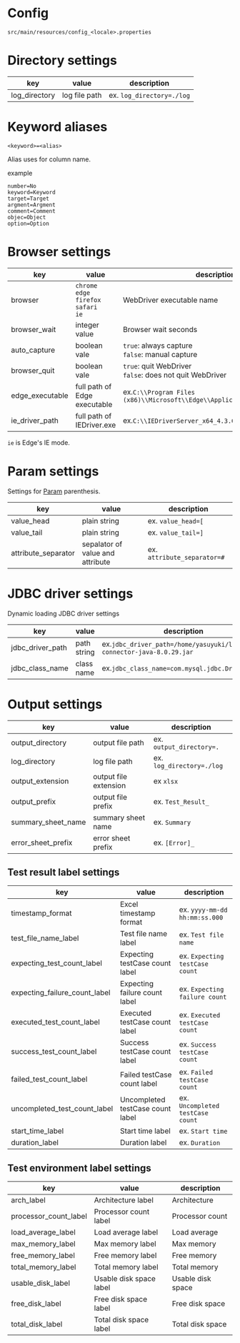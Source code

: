 Config
====

```
src/main/resources/config_<locale>.properties
```

# Directory settings

| key | value            | description |
----- |------------------|--------------
| log_directory | log file path | ex. ```log_directory=./log``` |   

# Keyword aliases

```
<keyword>=<alias>
```

Alias uses for column name.

example

```
number=No
keyword=Keyword
target=Target
argment=Argment
comment=Comment
objec=Object
option=Option
```

# Browser settings

|key| value                                                                | description                                               |
----|----------------------------------------------------------------------|-----------------------------------------------------------
| browser | ```chrome```<br>```edge```<br>```firefox```<br>```safari```<br>```ie``` | WebDriver executable name                                 |
| browser_wait | integer value                                                        | Browser wait seconds                                      |
| auto_capture | boolean vale                                                         | ```true```: always capture<br>```false```: manual capture |
| browser_quit | boolean vale                                                         | ```true```: quit WebDriver<br>```false```: does not quit WebDriver |
| edge_executable | full path of Edge executable | ex.```C:\\Program Files (x86)\\Microsoft\\Edge\\Application\\msedge.exe``` |
| ie_driver_path | full path of IEDriver.exe | ex.```C:\\IEDriverServer_x64_4.3.0\\IEDriverServer.exe``` |

```ie``` is Edge's IE mode.

# Param settings

Settings for [Param](Param.md) parenthesis.

| key | value                            | description |
------|----------------------------------|--------------
| value_head | plain string                     | ex. ```value_head=[``` |
| value_tail | plain string                     | ex. ```value_tail=]``` |
| attribute_separator | sepalator of value and attribute | ex. ```attribute_separator=#``` |

# JDBC driver settings

Dynamic loading JDBC driver settings

| key              | value | description                                                                  |
------------------|-------|------------------------------------------------------------------------------
| jdbc_driver_path | path string | ex.```jdbc_driver_path=/home/yasuyuki/lib/mysql-connector-java-8.0.29.jar``` |
| jdbc_class_name  | class name | ex.```jdbc_class_name=com.mysql.jdbc.Driver``` | 

# Output settings

| key | value            | description |
----- |------------------|--------------
| output_directory | output file path | ex. ```output_directory=.``` |
| log_directory | log file path | ex. ```log_directory=./log``` |   
| output_extension | output file extension | ex ```xlsx``` |
| output_prefix | output file prefix | ex. ```Test_Result_``` |
| summary_sheet_name | summary sheet name | ex. ```Summary``` |
| error_sheet_prefix | error sheet prefix | ex. ```[Error]_``` |

## Test result label settings

| key | value                         | description |
----- |-------------------------------|--------------
| timestamp_format | Excel timestamp format        | ex. ```yyyy-mm-dd hh:mm:ss.000``` |
| test_file_name_label | Test file name label | ex. ```Test file name``` |
| expecting_test_count_label | Expecting testCase count label    | ex. ```Expecting testCase count``` |
| expecting_failure_count_label | Expecting failure count label | ex. ```Expecting failure count``` |
| executed_test_count_label | Executed testCase count label     | ex. ```Executed testCase count``` |
| success_test_count_label | Success testCase count label      | ex. ```Success testCase count``` |
| failed_test_count_label | Failed testCase count label       | ex. ```Failed testCase count``` |
| uncompleted_test_count_label | Uncompleted testCase count label  | ex. ```Uncompleted testCase count``` |
| start_time_label | Start time label              | ex. ```Start time``` |
| duration_label | Duration label                | ex. ```Duration``` |


## Test environment label settings

| key | value                   | description |
----- |-------------------------|--------------
arch_label | Architecture label      | Architecture
processor_count_label | Processor count label   | Processor count
load_average_label | Load average label      | Load average
max_memory_label | Max memory label        | Max memory
free_memory_label | Free memory label       | Free memory
total_memory_label | Total memory label      | Total memory
usable_disk_label | Usable disk space label | Usable disk space
free_disk_label | Free disk space label   | Free disk space
total_disk_label | Total disk space label  | Total disk space